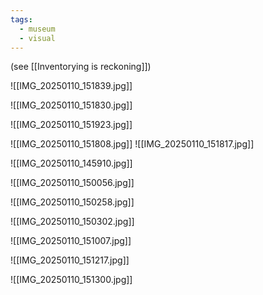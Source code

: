 ```yaml
---
tags:
  - museum
  - visual
---
```

(see [[Inventorying is reckoning]])

![[IMG_20250110_151839.jpg]]

![[IMG_20250110_151830.jpg]]

![[IMG_20250110_151923.jpg]]

![[IMG_20250110_151808.jpg]]
![[IMG_20250110_151817.jpg]]


![[IMG_20250110_145910.jpg]]


![[IMG_20250110_150056.jpg]]

![[IMG_20250110_150258.jpg]]

![[IMG_20250110_150302.jpg]]

![[IMG_20250110_151007.jpg]]


![[IMG_20250110_151217.jpg]]

![[IMG_20250110_151300.jpg]]